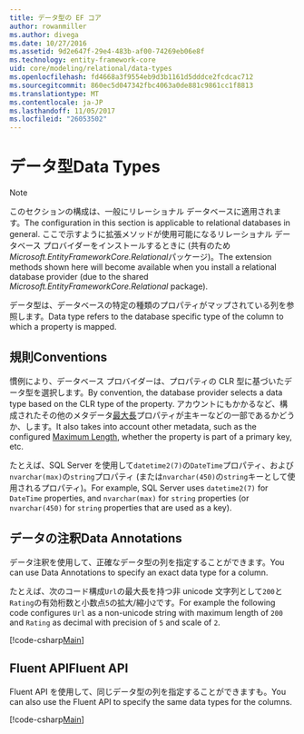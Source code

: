 ```yaml
---
title: データ型の EF コア
author: rowanmiller
ms.author: divega
ms.date: 10/27/2016
ms.assetid: 9d2e647f-29e4-483b-af00-74269eb06e8f
ms.technology: entity-framework-core
uid: core/modeling/relational/data-types
ms.openlocfilehash: fd4668a3f9554eb9d3b1161d5dddce2fcdcac712
ms.sourcegitcommit: 860ec5d047342fbc4063a0de881c9861cc1f8813
ms.translationtype: MT
ms.contentlocale: ja-JP
ms.lasthandoff: 11/05/2017
ms.locfileid: "26053502"
---
```

# <a name="data-types"></a><span data-ttu-id="6a33c-102">データ型</span><span class="sxs-lookup"><span data-stu-id="6a33c-102">Data Types</span></span>

> [!NOTE]  
> <span data-ttu-id="6a33c-103">このセクションの構成は、一般にリレーショナル データベースに適用されます。</span><span class="sxs-lookup"><span data-stu-id="6a33c-103">The configuration in this section is applicable to relational databases in general.</span></span> <span data-ttu-id="6a33c-104">ここで示すように拡張メソッドが使用可能になるリレーショナル データベース プロバイダーをインストールするときに (共有のため*Microsoft.EntityFrameworkCore.Relational*パッケージ)。</span><span class="sxs-lookup"><span data-stu-id="6a33c-104">The extension methods shown here will become available when you install a relational database provider (due to the shared *Microsoft.EntityFrameworkCore.Relational* package).</span></span>

<span data-ttu-id="6a33c-105">データ型は、データベースの特定の種類のプロパティがマップされている列を参照します。</span><span class="sxs-lookup"><span data-stu-id="6a33c-105">Data type refers to the database specific type of the column to which a property is mapped.</span></span>

## <a name="conventions"></a><span data-ttu-id="6a33c-106">規則</span><span class="sxs-lookup"><span data-stu-id="6a33c-106">Conventions</span></span>

<span data-ttu-id="6a33c-107">慣例により、データベース プロバイダーは、プロパティの CLR 型に基づいたデータ型を選択します。</span><span class="sxs-lookup"><span data-stu-id="6a33c-107">By convention, the database provider selects a data type based on the CLR type of the property.</span></span> <span data-ttu-id="6a33c-108">アカウントにもかかるなど、構成されたその他のメタデータ[最大長](../max-length.md)プロパティが主キーなどの一部であるかどうか、します。</span><span class="sxs-lookup"><span data-stu-id="6a33c-108">It also takes into account other metadata, such as the configured [Maximum Length](../max-length.md), whether the property is part of a primary key, etc.</span></span>

<span data-ttu-id="6a33c-109">たとえば、SQL Server を使用して`datetime2(7)`の`DateTime`プロパティ、および`nvarchar(max)`の`string`プロパティ (または`nvarchar(450)`の`string`キーとして使用されるプロパティ)。</span><span class="sxs-lookup"><span data-stu-id="6a33c-109">For example, SQL Server uses `datetime2(7)` for `DateTime` properties, and `nvarchar(max)` for `string` properties (or `nvarchar(450)` for `string` properties that are used as a key).</span></span>

## <a name="data-annotations"></a><span data-ttu-id="6a33c-110">データの注釈</span><span class="sxs-lookup"><span data-stu-id="6a33c-110">Data Annotations</span></span>

<span data-ttu-id="6a33c-111">データ注釈を使用して、正確なデータ型の列を指定することができます。</span><span class="sxs-lookup"><span data-stu-id="6a33c-111">You can use Data Annotations to specify an exact data type for a column.</span></span>

<span data-ttu-id="6a33c-112">たとえば、次のコード構成`Url`の最大長を持つ非 unicode 文字列として`200`と`Rating`の有効桁数と小数点`5`の拡大/縮小`2`です。</span><span class="sxs-lookup"><span data-stu-id="6a33c-112">For example the following code configures `Url` as a non-unicode string with maximum length of `200` and `Rating` as decimal with precision of `5` and scale of `2`.</span></span>

[!code-csharp[Main](../../../../samples/core/Modeling/DataAnnotations/Samples/Relational/DataType.cs?name=Entities&highlight=4,6)]

## <a name="fluent-api"></a><span data-ttu-id="6a33c-113">Fluent API</span><span class="sxs-lookup"><span data-stu-id="6a33c-113">Fluent API</span></span>

<span data-ttu-id="6a33c-114">Fluent API を使用して、同じデータ型の列を指定することができますも。</span><span class="sxs-lookup"><span data-stu-id="6a33c-114">You can also use the Fluent API to specify the same data types for the columns.</span></span>

[!code-csharp[Main](../../../../samples/core/Modeling/FluentAPI/Samples/Relational/DataType.cs?name=Model&highlight=9-10)]
